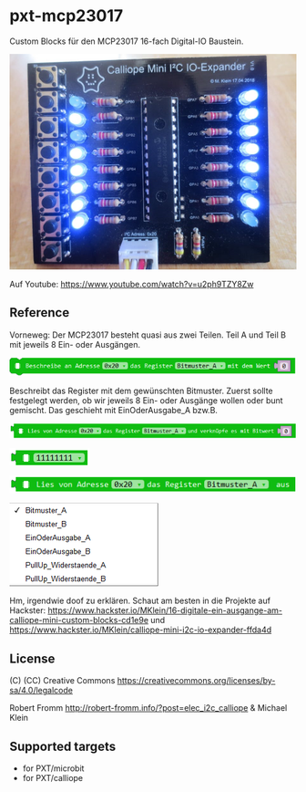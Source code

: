 # pxt-mcp23017

Custom Blocks für den MCP23017 16-fach Digital-IO Baustein.

![](https://github.com/MKleinSB/pxt-MCP23017/blob/master/6.png) 

Auf Youtube:  https://www.youtube.com/watch?v=u2ph9TZY8Zw

## Reference
Vorneweg: Der MCP23017 besteht quasi aus zwei Teilen. Teil A und Teil B mit jeweils 8 Ein- oder Ausgängen.

![](https://github.com/MKleinSB/pxt-MCP23017/blob/master/1.png) 

Beschreibt das Register mit dem gewünschten Bitmuster. Zuerst sollte festgelegt werden, ob wir jeweils 8 Ein- oder Ausgänge wollen oder bunt gemischt. Das geschieht mit EinOderAusgabe_A bzw.B.

![](https://github.com/MKleinSB/pxt-MCP23017/blob/master/2.png) 

![](https://github.com/MKleinSB/pxt-MCP23017/blob/master/3.png) 

![](https://github.com/MKleinSB/pxt-MCP23017/blob/master/4.png) 

![](https://github.com/MKleinSB/pxt-MCP23017/blob/master/5.png) 

Hm, irgendwie doof zu erklären. Schaut am besten in die Projekte auf Hackster:
https://www.hackster.io/MKlein/16-digitale-ein-ausgange-am-calliope-mini-custom-blocks-cd1e9e
und
https://www.hackster.io/MKlein/calliope-mini-i2c-io-expander-ffda4d

## License

(C) (CC) Creative Commons https://creativecommons.org/licenses/by-sa/4.0/legalcode

Robert Fromm http://robert-fromm.info/?post=elec_i2c_calliope & Michael Klein


## Supported targets

* for PXT/microbit
* for PXT/calliope

